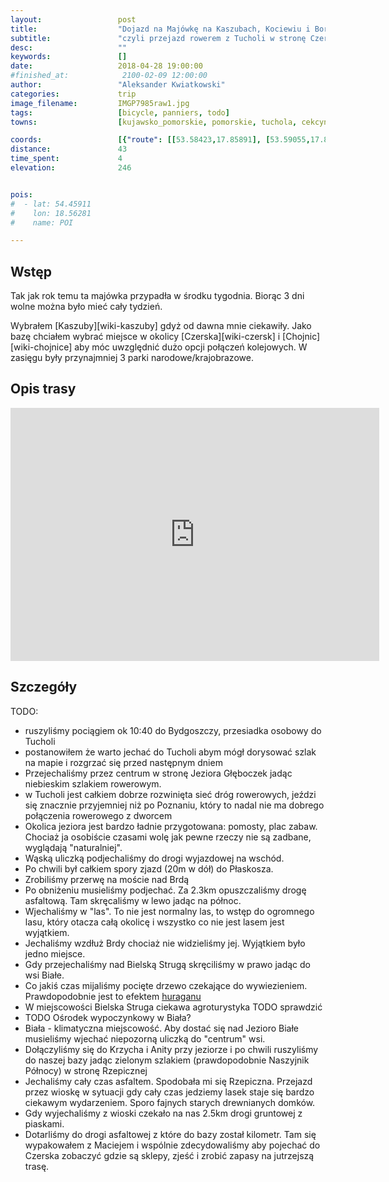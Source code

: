 ```yaml
---
layout:                 post
title:                  "Dojazd na Majówkę na Kaszubach, Kociewiu i Borach Tucholskich"
subtitle:               "czyli przejazd rowerem z Tucholi w stronę Czerska"
desc:                   ""
keywords:               []
date:                   2018-04-28 19:00:00
#finished_at:            2100-02-09 12:00:00
author:                 "Aleksander Kwiatkowski"
categories:             trip
image_filename:         IMGP7985raw1.jpg
tags:                   [bicycle, panniers, todo]
towns:                  [kujawsko_pomorskie, pomorskie, tuchola, cekcyn, czersk]

coords:                 [{"route": [[53.58423,17.85891], [53.59055,17.88140], [53.59610,17.88689], [53.60181,17.92140], [53.61214,17.95118], [53.61902,17.95401], [53.63241,17.94835], [53.64095,17.95333], [53.65825,17.97350], [53.67722,17.97161], [53.68520,17.99032], [53.71523,18.00972], [53.73889,18.02783], [53.74889,18.01744], [53.77482,18.00568], [53.78704,17.99152], [53.79201,17.97839], [53.80028,17.97015]], "type": "bicycle"}]
distance:               43
time_spent:             4
elevation:              246


pois:
#  - lat: 54.45911
#    lon: 18.56281
#    name: POI

---
```


[wiki-nawalnica]: https://pl.wikipedia.org/wiki/Nawa%C5%82nice_w_Polsce_(2017)

## Wstęp

Tak jak rok temu ta majówka przypadła w środku tygodnia. Biorąc 3 dni wolne można
było mieć cały tydzień.

Wybrałem [Kaszuby][wiki-kaszuby] gdyż od dawna mnie ciekawiły. Jako bazę chciałem
wybrać miejsce w okolicy [Czerska][wiki-czersk] i [Chojnic][wiki-chojnice] aby
móc uwzględnić dużo opcji połączeń kolejowych. W zasięgu były przynajmniej 3
parki narodowe/krajobrazowe.

## Opis trasy

<iframe height='405' width='590' frameborder='0' allowtransparency='true' scrolling='no' src='https://www.strava.com/activities/1537374206/embed/7ec5df8f23b81f05988f0287254e2af053d4392b'></iframe>

## Szczegóły

TODO:

* ruszyliśmy pociągiem ok 10:40 do Bydgoszczy, przesiadka osobowy do Tucholi
* postanowiłem że warto jechać do Tucholi abym mógł dorysować szlak na mapie i rozgrzać się
przed następnym dniem
* Przejechaliśmy przez centrum w stronę Jeziora Głęboczek jadąc niebieskim szlakiem rowerowym.
* w Tucholi jest całkiem dobrze rozwinięta sieć dróg rowerowych, jeździ się znacznie przyjemniej niż po Poznaniu, który to nadal nie ma dobrego połączenia rowerowego z dworcem
* Okolica jeziora jest bardzo ładnie przygotowana: pomosty, plac zabaw. Chociaż ja osobiście czasami wolę jak pewne rzeczy nie są zadbane, wyglądają "naturalniej".
* Wąską uliczką podjechaliśmy do drogi wyjazdowej na wschód.
* Po chwili był całkiem spory zjazd (20m w dół) do Płaskosza.
* Zrobiliśmy przerwę na moście nad Brdą
* Po obniżeniu musieliśmy podjechać. Za 2.3km opuszczaliśmy drogę asfaltową. Tam skręcaliśmy w lewo jadąc na północ.
* Wjechaliśmy w "las". To nie jest normalny las, to wstęp do ogromnego lasu, który otacza całą okolicę i wszystko co nie jest lasem jest wyjątkiem.
* Jechaliśmy wzdłuż Brdy chociaż nie widzieliśmy jej. Wyjątkiem było jedno miejsce.
* Gdy przejechaliśmy nad Bielską Strugą skręciliśmy w prawo jadąc do wsi Białe.
* Co jakiś czas mijaliśmy pocięte drzewo czekające do wywiezieniem. Prawdopodobnie jest to efektem [huraganu][wiki-nawalnica]
* W miejscowości Bielska Struga ciekawa agroturystyka TODO sprawdzić
* TODO Ośrodek wypoczynkowy w Biała?
* Biała - klimatyczna miejscowość. Aby dostać się nad Jezioro Białe musieliśmy wjechać niepozorną uliczką do "centrum" wsi.
* Dołączyliśmy się do Krzycha i Anity przy jeziorze i po chwili ruszyliśmy do naszej bazy jadąc zielonym szlakiem (prawdopodobnie Naszyjnik Północy) w stronę Rzepicznej
* Jechaliśmy cały czas asfaltem. Spodobała mi się Rzepiczna. Przejazd przez wioskę w sytuacji gdy cały czas jedziemy lasek staje się bardzo ciekawym wydarzeniem. Sporo fajnych starych drewnianych domków.
* Gdy wyjechaliśmy z wioski czekało na nas 2.5km drogi gruntowej z piaskami.
* Dotarliśmy do drogi asfaltowej z które do bazy został kilometr. Tam się wypakowałem z Maciejem i wspólnie zdecydowaliśmy aby pojechać do Czerska zobaczyć gdzie są sklepy, zjeść i zrobić zapasy na jutrzejszą trasę.
